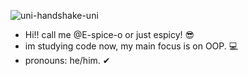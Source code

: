  ![uni-handshake-uni](https://github.com/user-attachments/assets/c250bc94-7557-4f2e-ae4b-37289268ba64) 
 
- Hi!! call me @E-spice-o or just espicy! 😎
- im studying code now, my main focus is on OOP. 💻
- pronouns: he/him. ✔


<!---
E-spice-o/E-spice-o is a ✨ special ✨ repository because its `README.md` (this file) appears on your GitHub profile.
You can click the Preview link to take a look at your changes.
--->
